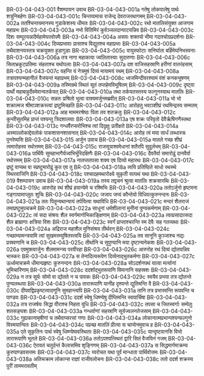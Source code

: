 BR-03-04-043-001	वैशम्पायन उवाच
BR-03-04-043-001a	गतेषु लोकपालेषु पार्थः शत्रुनिबर्हणः
BR-03-04-043-001c	चिन्तयामास राजेन्द्र देवराजरथागमम्
BR-03-04-043-002a	ततश्चिन्तयमानस्य गुडाकेशस्य धीमतः
BR-03-04-043-002c	रथो मातलिसंयुक्त आजगाम महाप्रभः
BR-03-04-043-003a	नभो वितिमिरं कुर्वञ्जलदान्पाटयन्निव
BR-03-04-043-003c	दिशः सम्पूरयन्नादैर्महामेघरवोपमैः
BR-03-04-043-004a	असयः शक्तयो भीमा गदाश्चोग्रप्रदर्शनाः
BR-03-04-043-004c	दिव्यप्रभावाः प्रासाश्च विद्युतश्च महाप्रभाः
BR-03-04-043-005a	तथैवाशनयस्तत्र चक्रयुक्ता हुडागुडाः
BR-03-04-043-005c	वायुस्फोटाः सनिर्घाता बर्हिमेघनिभस्वनाः
BR-03-04-043-006a	तत्र नागा महाकाया ज्वलितास्याः सुदारुणाः
BR-03-04-043-006c	सिताभ्रकूटप्रतिमाः संहताश्च यथोपलाः
BR-03-04-043-007a	दश वाजिसहस्राणि हरीणां वातरंहसाम्
BR-03-04-043-007c	वहन्ति यं नेत्रमुषं दिव्यं मायामयं रथम्
BR-03-04-043-008a	तत्रापश्यन्महानीलं वैजयन्तं महाप्रभम्
BR-03-04-043-008c	ध्वजमिन्दीवरश्यामं वंशं कनकभूषणम्
BR-03-04-043-009a	तस्मिन्रथे स्थितं सूतं तप्तहेमविभूषितम्
BR-03-04-043-009c	दृष्ट्वा पार्थो महाबाहुर्देवमेवान्वतर्कयत्
BR-03-04-043-010a	तथा तर्कयतस्तस्य फल्गुनस्याथ मातलिः
BR-03-04-043-010c	सन्नतः प्रश्रितो भूत्वा वाक्यमर्जुनमब्रवीत्
BR-03-04-043-011a	भो भो शक्रात्मज श्रीमाञ्शक्रस्त्वां द्रष्टुमिच्छति
BR-03-04-043-011c	आरोहतु भवाञ्शीघ्रं रथमिन्द्रस्य सम्मतम्
BR-03-04-043-012a	आह माममरश्रेष्ठः पिता तव शतक्रतुः
BR-03-04-043-012c	कुन्तीसुतमिह प्राप्तं पश्यन्तु त्रिदशालयाः
BR-03-04-043-013a	एष शक्रः परिवृतो देवैर्ऋषिगणैस्तथा
BR-03-04-043-013c	गन्धर्वैरप्सरोभिश्च त्वां दिदृक्षुः प्रतीक्षते
BR-03-04-043-014a	अस्माल्लोकाद्देवलोकं पाकशासनशासनात्
BR-03-04-043-014c	आरोह त्वं मया सार्धं लब्धास्त्रः पुनरेष्यसि
BR-03-04-043-015	अर्जुन उवाच
BR-03-04-043-015a	मातले गच्छ शीघ्रं त्वमारोहस्व रथोत्तमम्
BR-03-04-043-015c	राजसूयाश्वमेधानां शतैरपि सुदुर्लभम्
BR-03-04-043-016a	पार्थिवैः सुमहाभागैर्यज्वभिर्भूरिदक्षिणैः
BR-03-04-043-016c	दैवतैर्वा समारोढुं दानवैर्वा रथोत्तमम्
BR-03-04-043-017a	नातप्ततपसा शक्य एष दिव्यो महारथः
BR-03-04-043-017c	द्रष्टुं वाप्यथ वा स्प्रष्टुमारोढुं कुत एव तु
BR-03-04-043-018a	त्वयि प्रतिष्ठिते साधो रथस्थे स्थिरवाजिनि
BR-03-04-043-018c	पश्चादहमथारोक्ष्ये सुकृती सत्पथं यथा
BR-03-04-043-019	वैशम्पायन उवाच
BR-03-04-043-019a	तस्य तद्वचनं श्रुत्वा मातलिः शक्रसारथिः
BR-03-04-043-019c	आरुरोह रथं शीघ्रं हयान्येमे च रश्मिभिः
BR-03-04-043-020a	ततोऽर्जुनो हृष्टमना गङ्गायामाप्लुतः शुचिः
BR-03-04-043-020c	जजाप जप्यं कौन्तेयो विधिवत्कुरुनन्दनः
BR-03-04-043-021a	ततः पितॄन्यथान्यायं तर्पयित्वा यथाविधि
BR-03-04-043-021c	मन्दरं शैलराजं तमाप्रष्टुमुपचक्रमे
BR-03-04-043-022a	साधूनां धर्मशीलानां मुनीनां पुण्यकर्मणाम्
BR-03-04-043-022c	त्वं सदा संश्रयः शैल स्वर्गमार्गाभिकाङ्क्षिणाम्
BR-03-04-043-023a	त्वत्प्रसादात्सदा शैल ब्राह्मणाः क्षत्रिया विशः
BR-03-04-043-023c	स्वर्गं प्राप्ताश्चरन्ति स्म देवैः सह गतव्यथाः
BR-03-04-043-024a	अद्रिराज महाशैल मुनिसंश्रय तीर्थवन्
BR-03-04-043-024c	गच्छाम्यामन्त्रयामि त्वां सुखमस्म्युषितस्त्वयि
BR-03-04-043-025a	तव सानूनि कुञ्जाश्च नद्यः प्रस्रवणानि च
BR-03-04-043-025c	तीर्थानि च सुपुण्यानि मया दृष्टान्यनेकशः
BR-03-04-043-026a	एवमुक्त्वार्जुनः शैलमामन्त्र्य परवीरहा
BR-03-04-043-026c	आरुरोह रथं दिव्यं द्योतयन्निव भास्करः
BR-03-04-043-027a	स तेनादित्यरूपेण दिव्येनाद्भुतकर्मणा
BR-03-04-043-027c	ऊर्ध्वमाचक्रमे धीमान्प्रहृष्टः कुरुनन्दनः
BR-03-04-043-028a	सोऽदर्शनपथं यात्वा मर्त्यानां भूमिचारिणाम्
BR-03-04-043-028c	ददर्शाद्भुतरूपाणि विमानानि सहस्रशः
BR-03-04-043-029a	न तत्र सूर्यः सोमो वा द्योतते न च पावकः
BR-03-04-043-029c	स्वयैव प्रभया तत्र द्योतन्ते पुण्यलब्धया
BR-03-04-043-030a	तारारूपाणि यानीह दृश्यन्ते द्युतिमन्ति वै
BR-03-04-043-030c	दीपवद्विप्रकृष्टत्वादणूनि सुमहान्त्यपि
BR-03-04-043-031a	तानि तत्र प्रभास्वन्ति रूपवन्ति च पाण्डवः
BR-03-04-043-031c	ददर्श स्वेषु धिष्ण्येषु दीप्तिमन्ति स्वयार्चिषा
BR-03-04-043-032a	तत्र राजर्षयः सिद्धा वीराश्च निहता युधि
BR-03-04-043-032c	तपसा च जितस्वर्गाः सम्पेतुः शतसङ्घशः
BR-03-04-043-033a	गन्धर्वाणां सहस्राणि सूर्यज्वलनतेजसाम्
BR-03-04-043-033c	गुह्यकानामृषीणां च तथैवाप्सरसां गणाः
BR-03-04-043-034a	लोकानात्मप्रभान्पश्यन्फल्गुनो विस्मयान्वितः
BR-03-04-043-034c	पप्रच्छ मातलिं प्रीत्या स चाप्येनमुवाच ह
BR-03-04-043-035a	एते सुकृतिनः पार्थ स्वेषु धिष्ण्येष्ववस्थिताः
BR-03-04-043-035c	यान्दृष्टवानसि विभो तारारूपाणि भूतले
BR-03-04-043-036a	ततोऽपश्यत्स्थितं द्वारि सितं वैजयिनं गजम्
BR-03-04-043-036c	ऐरावतं चतुर्दन्तं कैलासमिव शृङ्गिणम्
BR-03-04-043-037a	स सिद्धमार्गमाक्रम्य कुरुपाण्डवसत्तमः
BR-03-04-043-037c	व्यरोचत यथा पूर्वं मान्धाता पार्थिवोत्तमः
BR-03-04-043-038a	अतिचक्राम लोकान्स राज्ञां राजीवलोचनः
BR-03-04-043-038c	ततो ददर्श शक्रस्य पुरीं ताममरावतीम्
